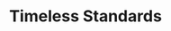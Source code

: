 ---
ee_id: '151'
site: '1'
type: '2'
url: 2010-089-timeless-standards-4
title: Timeless Standards
year: '2010'
display_year: '2010'
medium: Inkjet on Comtex
dims: 56 x 40 inches
pitch:
ps:
live_url:
related:
youtube:
related_code:
imgs: timeless-standards-2010-089-full-cropped-database-ropac.jpg
subheading:
download:
add_credit:
commission:
layout: things-i-made
---